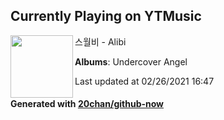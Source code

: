 ## Currently Playing on YTMusic

[<img align="left" width="100" src="https://lh3.googleusercontent.com/2NFIhcTHGQYItq_EYS4CYAz5lT4pQdUF7f6s8ulUQgZ8IPz8I3ni0KWY-2hi0BckhGtEBg1GeRBqqnA">](https://music.youtube.com/watch?v=Rd7plEZQdYo)

스월비 - Alibi

**Albums**: Undercover Angel

Last updated at 02/26/2021 16:47

#### Generated with [20chan/github-now](https://github.com/20chan/github-now)


<!--
**20chan/20chan** is a ✨ _special_ ✨ repository because its `README.md` (this file) appears on your GitHub profile.

Here are some ideas to get you started:

- 🔭 I’m currently working on ...
- 🌱 I’m currently learning ...
- 👯 I’m looking to collaborate on ...
- 🤔 I’m looking for help with ...
- 💬 Ask me about ...
- 📫 How to reach me: ...
- 😄 Pronouns: ...
- ⚡ Fun fact: ...
-->
